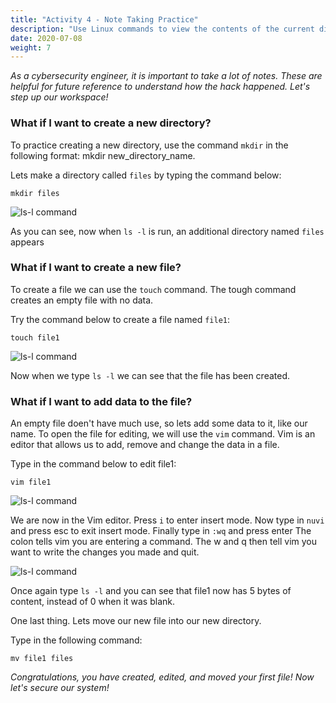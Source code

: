 ```yaml
---
title: "Activity 4 - Note Taking Practice"
description: "Use Linux commands to view the contents of the current directory"
date: 2020-07-08
weight: 7
---
```


*As a cybersecurity engineer, it is important to take a lot of notes. These are helpful for future reference to understand how the hack happened. Let's step up our workspace!*

### What if I want to create a new directory?

To practice creating a new directory, use the command `mkdir` in the following format: 
mkdir new_directory_name. 

Lets make a directory called `files` by typing the command below:

```
mkdir files
```

![ls-l command](../images/04_mkdir.PNG?classes=border,shadow)

As you can see, now when `ls -l` is run, an additional directory named `files` appears

### What if I want to create a new file?
To create a file we can use the `touch` command. The tough command creates an empty file with no data. 

Try the command below to create a file named `file1`:

```
touch file1
```

![ls-l command](../images/04_touch.PNG?classes=border,shadow)

Now when we type `ls -l` we can see that the file has been created.

### What if I want to add data to the file?

An empty file doen't have much use, so lets add some data to it, like our name.
To open the file for editing, we will use the `vim` command. Vim is an editor that allows us to add, remove and change the data in a file. 

Type in the command below to edit file1:
```
vim file1
```

![ls-l command](../images/04_vim.PNG?classes=border,shadow)

We are now in the Vim editor. Press `i` to enter insert mode. Now type in `nuvi` and press esc to exit insert mode. Finally type in `:wq` and press enter The colon tells vim you are entering a command. The w and q then tell vim you want to write the changes you made and quit.
 
![ls-l command](../images/04_vim_after.PNG?classes=border,shadow)

Once again type `ls -l` and you can see that file1 now has 5 bytes of content, instead of 0 when it was blank. 

One last thing. Lets move our new file into our new directory.

Type in the following command:

```
mv file1 files
```

*Congratulations, you have created, edited, and moved your first file! Now let's secure our system!*
